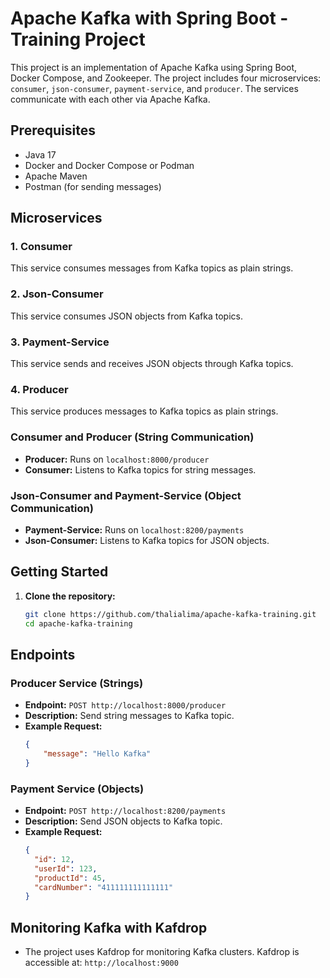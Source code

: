 # Apache Kafka with Spring Boot - Training Project

This project is an implementation of Apache Kafka using Spring Boot, Docker Compose, and Zookeeper. The project includes four microservices: `consumer`, `json-consumer`, `payment-service`, and `producer`. The services communicate with each other via Apache Kafka.

## Prerequisites

- Java 17
- Docker and Docker Compose or Podman
- Apache Maven
- Postman (for sending messages)

## Microservices

### 1. Consumer
This service consumes messages from Kafka topics as plain strings.

### 2. Json-Consumer
This service consumes JSON objects from Kafka topics.

### 3. Payment-Service
This service sends and receives JSON objects through Kafka topics.

### 4. Producer
This service produces messages to Kafka topics as plain strings.

### Consumer and Producer (String Communication)
- **Producer:** Runs on `localhost:8000/producer`
- **Consumer:** Listens to Kafka topics for string messages.

### Json-Consumer and Payment-Service (Object Communication)
- **Payment-Service:** Runs on `localhost:8200/payments`
- **Json-Consumer:** Listens to Kafka topics for JSON objects.

## Getting Started

1. **Clone the repository:**
   ```sh
   git clone https://github.com/thalialima/apache-kafka-training.git
   cd apache-kafka-training

## Endpoints

### Producer Service (Strings)
- **Endpoint:** `POST http://localhost:8000/producer`
- **Description:** Send string messages to Kafka topic.
- **Example Request:**
  ```json
  {
      "message": "Hello Kafka"
  }

### Payment Service (Objects)
- **Endpoint:** `POST http://localhost:8200/payments`
- **Description:** Send JSON objects to Kafka topic.
- **Example Request:**
  ```json
  {
    "id": 12,
    "userId": 123,
    "productId": 45,
    "cardNumber": "411111111111111"
  }

## Monitoring Kafka with Kafdrop
- The project uses Kafdrop for monitoring Kafka clusters. Kafdrop is accessible at:
`http://localhost:9000`





